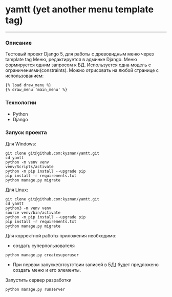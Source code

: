 # yamtt (yet another menu template tag)

--- 

### Описание
Тестовый проект Django 5, для работы с древовидным меню через tamplate tag 
Меню, редактируется в админке Django.
Меню формируется одним запросом к БД.
Используется одна модель с ограничениями(constraints).
Можно отрисовать на любой странице с использованием:
```
{% load draw_menu %}
{% draw_menu 'main_menu' %}
```

### Технологии
* Python
* Django

### Запуск проекта
Для Windows:

```shell
git clone git@github.com:kyzman/yamtt.git
cd yamtt
python -m venv venv
venv/Scripts/activate
python -m pip install --upgrade pip
pip install -r requirements.txt
python manage.py migrate
```
Для Linux:

```shell
git clone git@github.com:kyzman/yamtt.git
cd yamtt
python3 -m venv venv
source venv/bin/activate
python -m pip install --upgrade pip
pip install -r requirements.txt
python manage.py migrate
```

Для корректной работы приложения необходимо:
 * создать суперпользователя
```shell
python manage.py createsuperuser
```
 * При первом запуске(отсутствии записей в БД) будет предложено создать меню и его элементы.

Запустить сервер разработки
```shell
python manage.py runserver
```
